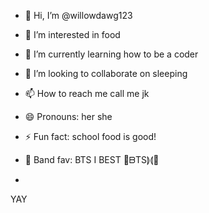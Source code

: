 - 👋 Hi, I’m @willowdawg123
- 👀 I’m interested in food
- 🌱 I’m currently learning how to be a coder
- 💞️ I’m looking to collaborate on sleeping
- 📫 How to reach me call me jk

- 😄 Pronouns: her she
- ⚡ Fun fact: school food is good!
-  🫰 Band fav: BTS I BEST 💜ᗷTS⟭⟬💜
-  

<!---
willowdawg123/willowdawg123 is a ✨ special ✨ repository because its `README.md` (this file) appears on your GitHub profile.
You can click the Preview link to take a look at your changes.
--->
YAY
